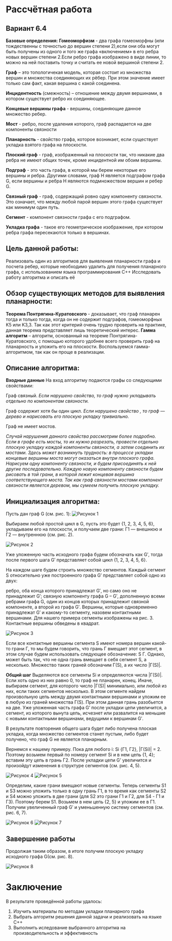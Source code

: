 # Рассчётная работа 
## Вариант 6.4

**Базовые определения:**
**Гомеоморфизм** - два графа гомеоморфны (или тождественны с точностью до вершин степени 2),если они оба могут быть получены из одного и того же графа «включением» в его ребра новых вершин степени 2.Если ребро графа изображено в виде линии, то можно на ней поставить точку и считать ее новой вершиной степени 2.

**Граф** – это топологичекая модель, которая состоит из множества вершин и множества соединяющих их рёбер. При этом значение имеет только сам факт, какая вершина с какой соединена.

**Инцидентность** (смежность) – отношение между двумя вершинами, в котором существует ребро их соединяющее.

**Концевые вершины графа** - вершины, соединяющие данное множество ребер.

**Мост** - ребро, после удаления которого, граф распадается на две компоненты связности

**Планарность** - свойство графа, которое возникает, если существует укладка взятого графа на плоскости.

**Плоский граф** - граф, изображенный на плоскости так, что никакие два ребра не имеют общих точек, кроме инцидентной им обоим вершины.

**Подграф** - это часть графа, в которой мы берем некоторые его вершины и ребра. Другими словами, граф H является подграфом графа G, если вершины и ребра H являются подмножеством вершин и ребер G.

**Связный граф** - граф, содержащий ровно одну компоненту связности. Это означает, что между любой парой вершин этого графа существует как минимум один путь.

**Сегмент** - компонент связности графа с его подграфом.

**Укладка графа** - такое его геометрическое изображение, при котором ребра графа пересекаются только в вершинах.

## Цель данной работы:

Реализовать один из алгоритмов для выявления планарности графа и посчета ребер, которые необходимо удалить для получения планарного графа, с использованием языка программирования С++
Исследовать работу алгоритма и описать её
## Обзор существующих методов для выявления планарности:
**Теорема Понтрягина-Куратовского** - доказывает, что граф планарен тогда и только тогда, когда он не содержит подграфов, гомеоморфных K5 или K3,3. Так как этот критерий очень трудно проверить на практике, данная теорема представляет лишь теоретический интерес.
**Гамма алгоритм** – алгоритм, основанный на теореме Понтрягина-Куратовского, с помощью которого удобнее всего проверить граф на планарность и уложить его на плоскости.
Воспользуемся гамма-алгоритмом, так как он проще в реализации.
## Описание алгоритма:
**Входные данные**
На вход алгоритму подаются графы со следующими свойствами:

Граф связный.
*Если нарушено свойство, то граф нужно укладывать отдельно по компонентам связности.*

Граф содержит хотя бы один цикл.
*Если нарушено свойство , то граф — дерево и нарисовать его плоскую укладку тривиально.*

Граф не имеет мостов.

*Случай нарушения данного свойства рассмотрим более подробно. Если в графе есть мосты, то их нужно разрезать, провести отдельно плоскую укладку каждой компоненты связности, а затем соединить их мостами. Здесь может возникнуть трудность: в процессе укладки концевые вершины моста могут оказаться внутри плоского графа. Нарисуем одну компоненту связности, и будем присоединять к ней другие последовательно. Каждую новую компоненту связности будем рисовать в той грани, в которой лежит концевая вершина соответствующего моста. Так как граф связности мостами компонент связности является деревом, мы сумеем получить плоскую укладку.*
## Инициализация алгоритма:
Пусть дан граф G (см. рис. 1):
<image src="/Снимок экрана 2024-12-10 215130.png" alt="Рисунок 1">

Выбираем любой простой цикл в G, пусть это будет {1, 2, 3, 4, 5, 6}, укладываем его на плоскости, и получаем две грани: Г1 — внешнюю и Г2 — внутреннюю (см. рис. 2).

<image src="/Снимок экрана 2024-12-10 220330.png" alt="Рисунок 2">


Уже уложенную часть исходного графа будем обозначать как G′, тогда после первого шага G′ представляет собой цикл {1, 2, 3, 4, 5, 6}.

На каждом шаге будем строить множество сегментов. Каждый сегмент S относительно уже построенного графа G′ представляет собой одно из двух:

ребро, оба конца которого принадлежат G′, но само оно не принадлежит G′;
связную компоненту графа G – G′, дополненную всеми ребрами графа G, один из концов которых принадлежит связной компоненте, а второй из графа G′.
Вершины, которые одновременно принадлежат G′ и какому-то сегменту, назовем контактными вершинами. Для нашего примера сегменты изображены на рис. 3. Контактные вершины обведены в квадрат.

<image src="/Снимок экрана 2024-12-10 220355.png" alt="Рисунок 3">

Если все контактные вершины сегмента S имеют номера вершин какой-то грани Г, то мы будем говорить, что грань Г вмещает этот сегмент, в этом случае будем использовать следующее обозначение: S Г. Однако, может быть так, что не одна грань вмещает в себя сегмент S, а несколько. Множество таких граней обозначим Г(S), а их число |Г(S)|.

**Общий шаг**
Выделяются все сегменты Si и определяются числа |Г(Si)|. Если хоть одно из них равно 0, то граф не планарен, конец. Иначе, выбираем сегмент, для которого число |Г(S)| минимально, или любой из них, если таких сегментов несколько. В этом сегменте найдем произвольную цепь между двумя контактными вершинами и уложим ее в любую из граней множества Г(S). При этом данная грань разобьется на две. Уже уложенная часть графа G’ после укладки цепи увеличится, а сегмент, из которого вынута цепь, исчезнет или развалится на меньшие с новыми контактными вершинами, ведущими к вершинам G′.

В результате повторения общего шага будет либо получена плоская укладка, когда множество сегментов станет пустым, либо будет получено, что граф G не является планарным.

Вернемся к нашему примеру. Пока для любого i: Si {Г1, Г2}, |Г(Si)| = 2. Поэтому возьмем первый по номеру сегмент Si и в нем цепь {1, 4}; вставим эту цепь в грань Г2. После укладки цепи G’ увеличится и произойдут изменения в структуре сегментов (см. рис. 4, 5).

<image src="/Снимок экрана 2024-12-10 221005.png" alt="Рисунок 4">

<image src="/Снимок экрана 2024-12-10 221024.png" alt="Рисунок 5">

Определим, какие грани вмещают новые сегменты. Теперь сегменты S1 и S3 можно уложить только в одну грань Г1, в то время как сегменты S2 и S4 можно уложить в две грани (для S2 это грани Г1 и Г2, для S4 - Г1 и Г3). Поэтому берем S1. Возьмем в нем цепь {2, 5} и уложим ее в Г1. Получим увеличенный граф G′ и уменьшенную систему сегментов (см. рис. 6, 7).

<image src="/Снимок экрана 2024-12-10 221044.png" alt="Рисунок 6">

<image src="/Снимок экрана 2024-12-10 221156.png" alt="Рисунок 7">

## Завершение работы
Продолжая таким образом, в итоге получим плоскую укладку исходного графа G(см. рис. 8).

<image src="/Снимок экрана 2024-12-10 221216.png" alt="Рисунок 8">

# Заключение
В результате проведённой работы удалось:

1. Изучить материалы по методам укладки планарного графа
2. Выбрать алгоритм решения данной задачи и реализовать на языке С++
3. Выполнить иследование выбранного алгоритма на производительность и эффективность
